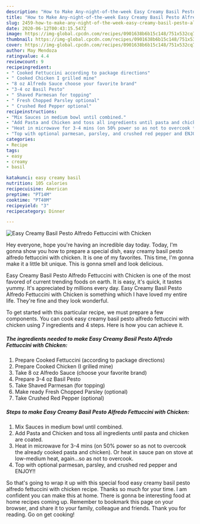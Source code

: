```yaml
---
description: "How to Make Any-night-of-the-week Easy Creamy Basil Pesto Alfredo Fettuccini with Chicken"
title: "How to Make Any-night-of-the-week Easy Creamy Basil Pesto Alfredo Fettuccini with Chicken"
slug: 2459-how-to-make-any-night-of-the-week-easy-creamy-basil-pesto-alfredo-fettuccini-with-chicken
date: 2020-06-12T00:43:15.547Z
image: https://img-global.cpcdn.com/recipes/0901638b6b15c148/751x532cq70/easy-creamy-basil-pesto-alfredo-fettuccini-with-chicken-recipe-main-photo.jpg
thumbnail: https://img-global.cpcdn.com/recipes/0901638b6b15c148/751x532cq70/easy-creamy-basil-pesto-alfredo-fettuccini-with-chicken-recipe-main-photo.jpg
cover: https://img-global.cpcdn.com/recipes/0901638b6b15c148/751x532cq70/easy-creamy-basil-pesto-alfredo-fettuccini-with-chicken-recipe-main-photo.jpg
author: May Mendoza
ratingvalue: 4.4
reviewcount: 9
recipeingredient:
- " Cooked Fettuccini according to package directions"
- " Cooked Chicken I grilled mine"
- "8 oz Alfredo Sauce choose your favorite brand"
- "3-4 oz Basil Pesto"
- " Shaved Parmesan for topping"
- " Fresh Chopped Parsley optional"
- " Crushed Red Pepper optional"
recipeinstructions:
- "Mix Sauces in medium bowl until combined."
- "Add Pasta and Chicken and toss all ingredients until pasta and chicken are coated."
- "Heat in microwave for 3-4 mins (on 50% power so as not to overcook the already cooked pasta and chicken). Or heat in sauce pan on stove at low-medium heat, again...so as not to overcook."
- "Top with optional parmesan, parsley, and crushed red pepper and ENJOY!!"
categories:
- Recipe
tags:
- easy
- creamy
- basil

katakunci: easy creamy basil 
nutrition: 105 calories
recipecuisine: American
preptime: "PT14M"
cooktime: "PT40M"
recipeyield: "3"
recipecategory: Dinner

---
```



![Easy Creamy Basil Pesto Alfredo Fettuccini with Chicken](https://img-global.cpcdn.com/recipes/0901638b6b15c148/751x532cq70/easy-creamy-basil-pesto-alfredo-fettuccini-with-chicken-recipe-main-photo.jpg)

Hey everyone, hope you're having an incredible day today. Today, I'm gonna show you how to prepare a special dish, easy creamy basil pesto alfredo fettuccini with chicken. It is one of my favorites. This time, I'm gonna make it a little bit unique. This is gonna smell and look delicious.



Easy Creamy Basil Pesto Alfredo Fettuccini with Chicken is one of the most favored of current trending foods on earth. It is easy, it's quick, it tastes yummy. It's appreciated by millions every day. Easy Creamy Basil Pesto Alfredo Fettuccini with Chicken is something which I have loved my entire life. They're fine and they look wonderful.


To get started with this particular recipe, we must prepare a few components. You can cook easy creamy basil pesto alfredo fettuccini with chicken using 7 ingredients and 4 steps. Here is how you can achieve it.

<!--inarticleads1-->

##### The ingredients needed to make Easy Creamy Basil Pesto Alfredo Fettuccini with Chicken:

1. Prepare  Cooked Fettuccini (according to package directions)
1. Prepare  Cooked Chicken (I grilled mine)
1. Take 8 oz Alfredo Sauce (choose your favorite brand)
1. Prepare 3-4 oz Basil Pesto
1. Take  Shaved Parmesan (for topping)
1. Make ready  Fresh Chopped Parsley (optional)
1. Take  Crushed Red Pepper (optional)




<!--inarticleads2-->

##### Steps to make Easy Creamy Basil Pesto Alfredo Fettuccini with Chicken:

1. Mix Sauces in medium bowl until combined.
1. Add Pasta and Chicken and toss all ingredients until pasta and chicken are coated.
1. Heat in microwave for 3-4 mins (on 50% power so as not to overcook the already cooked pasta and chicken). Or heat in sauce pan on stove at low-medium heat, again...so as not to overcook.
1. Top with optional parmesan, parsley, and crushed red pepper and ENJOY!!




So that's going to wrap it up with this special food easy creamy basil pesto alfredo fettuccini with chicken recipe. Thanks so much for your time. I am confident you can make this at home. There is gonna be interesting food at home recipes coming up. Remember to bookmark this page on your browser, and share it to your family, colleague and friends. Thank you for reading. Go on get cooking!
